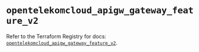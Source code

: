 # `opentelekomcloud_apigw_gateway_feature_v2`

Refer to the Terraform Registry for docs: [`opentelekomcloud_apigw_gateway_feature_v2`](https://registry.terraform.io/providers/opentelekomcloud/opentelekomcloud/1.36.40/docs/resources/apigw_gateway_feature_v2).
